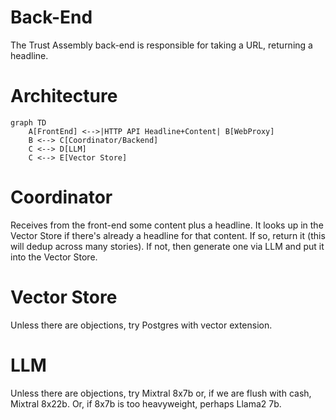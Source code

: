 # Back-End
The Trust Assembly back-end is responsible for taking a URL, returning a headline.

# Architecture
```mermaid
graph TD
    A[FrontEnd] <-->|HTTP API Headline+Content| B[WebProxy]
    B <--> C[Coordinator/Backend]
    C <--> D[LLM]
    C <--> E[Vector Store]
```

# Coordinator
Receives from the front-end some content plus a headline. It looks up
in the Vector Store if there's already a headline for that content. If so,
return it (this will dedup across many stories). If not, then generate one
via LLM and put it into the Vector Store.

# Vector Store
Unless there are objections, try Postgres with vector extension.

# LLM
Unless there are objections, try Mixtral 8x7b or, if we are flush with cash,
Mixtral 8x22b. Or, if 8x7b is too heavyweight, perhaps Llama2 7b.
